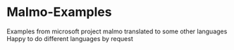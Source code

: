 # Malmo-Examples
Examples from microsoft project malmo translated to some other languages
Happy to do different languages by request
